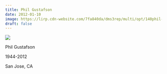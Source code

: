 ```yaml
---
title: Phil Gustafson
date: 2012-01-10
image: https://lirp.cdn-website.com/7fa840da/dms3rep/multi/opt/140phil-gustafson-1920w.jpg
draft: false
---
```


![](https://lirp.cdn-website.com/7fa840da/dms3rep/multi/opt/140phil-gustafson-1920w.jpg)

Phil Gustafson

1944-2012

San Jose, CA
